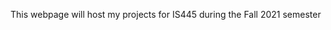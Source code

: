 <!doctype html>
<html>
  <head>
    <title>bplim2</title>
  </head>
  <body>
      <p>
      This webpage will host my projects for IS445 during the Fall 2021 semester
      </p>
  </body>
</html>
